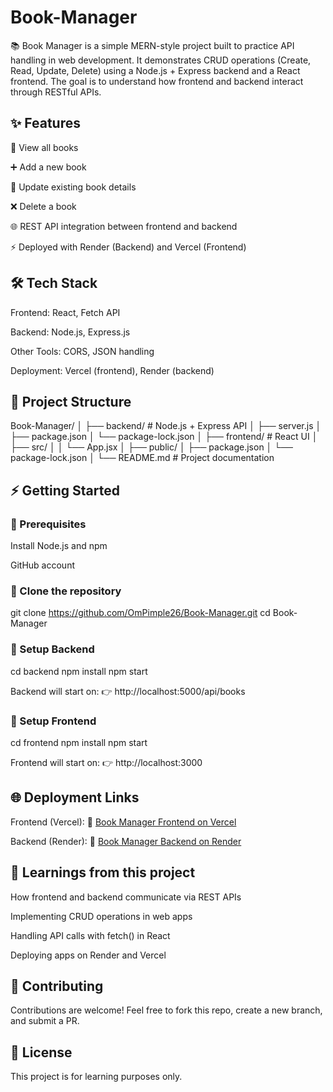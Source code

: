 # Book-Manager
📚 Book Manager is a simple MERN-style project built to practice API handling in web development. It demonstrates CRUD operations (Create, Read, Update, Delete) using a Node.js + Express backend and a React frontend. The goal is to understand how frontend and backend interact through RESTful APIs.

## ✨ Features

📖 View all books

➕ Add a new book

📝 Update existing book details

❌ Delete a book

🌐 REST API integration between frontend and backend

⚡ Deployed with Render (Backend) and Vercel (Frontend)

## 🛠️ Tech Stack

Frontend: React, Fetch API

Backend: Node.js, Express.js

Other Tools: CORS, JSON handling

Deployment: Vercel (frontend), Render (backend)

## 📂 Project Structure
Book-Manager/
│
├── backend/               # Node.js + Express API
│   ├── server.js
│   ├── package.json
│   └── package-lock.json
│
├── frontend/              # React UI
│   ├── src/
│   │   └── App.jsx
│   ├── public/
│   ├── package.json
│   └── package-lock.json
│
└── README.md              # Project documentation

## ⚡ Getting Started
### 🔹 Prerequisites

Install Node.js
 and npm

GitHub account

### 🔹 Clone the repository
git clone https://github.com/OmPimple26/Book-Manager.git
cd Book-Manager

### 🔹 Setup Backend
cd backend
npm install
npm start


Backend will start on:
👉 http://localhost:5000/api/books

### 🔹 Setup Frontend
cd frontend
npm install
npm start


Frontend will start on:
👉 http://localhost:3000

## 🌐 Deployment Links

Frontend (Vercel): 🔗 [Book Manager Frontend on Vercel](https://book-manager-frontend-three.vercel.app/)

Backend (Render): 🔗 [Book Manager Backend on Render](https://book-manager-backend-80l6.onrender.com)

## 📌 Learnings from this project

How frontend and backend communicate via REST APIs

Implementing CRUD operations in web apps

Handling API calls with fetch() in React

Deploying apps on Render and Vercel

## 🤝 Contributing

Contributions are welcome! Feel free to fork this repo, create a new branch, and submit a PR.

## 📜 License

This project is for learning purposes only.
